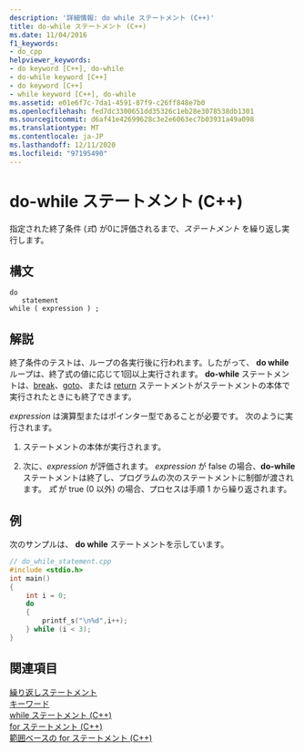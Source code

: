 ```yaml
---
description: '詳細情報: do while ステートメント (C++)'
title: do-while ステートメント (C++)
ms.date: 11/04/2016
f1_keywords:
- do_cpp
helpviewer_keywords:
- do keyword [C++], do-while
- do-while keyword [C++]
- do keyword [C++]
- while keyword [C++], do-while
ms.assetid: e01e6f7c-7da1-4591-87f9-c26ff848e7b0
ms.openlocfilehash: fed7dc3300651dd35326c1eb28e3078538db1301
ms.sourcegitcommit: d6af41e42699628c3e2e6063ec7b03931a49a098
ms.translationtype: MT
ms.contentlocale: ja-JP
ms.lasthandoff: 12/11/2020
ms.locfileid: "97195490"
---
```

# <a name="do-while-statement-c"></a>do-while ステートメント (C++)

指定された終了条件 (*式*) が0に評価されるまで、*ステートメント* を繰り返し実行します。

## <a name="syntax"></a>構文

```
do
   statement
while ( expression ) ;
```

## <a name="remarks"></a>解説

終了条件のテストは、ループの各実行後に行われます。したがって、 **do while** ループは、終了式の値に応じて1回以上実行されます。 **do-while** ステートメントは、[break](../cpp/break-statement-cpp.md)、[goto](../cpp/goto-statement-cpp.md)、または [return](../cpp/return-statement-cpp.md) ステートメントがステートメントの本体で実行されたときにも終了できます。

*expression* は演算型またはポインター型であることが必要です。 次のように実行されます。

1. ステートメントの本体が実行されます。

1. 次に、*expression* が評価されます。 *expression* が false の場合、**do-while** ステートメントは終了し、プログラムの次のステートメントに制御が渡されます。 *式* が true (0 以外) の場合、プロセスは手順 1 から繰り返されます。

## <a name="example"></a>例

次のサンプルは、 **do while** ステートメントを示しています。

```cpp
// do_while_statement.cpp
#include <stdio.h>
int main()
{
    int i = 0;
    do
    {
        printf_s("\n%d",i++);
    } while (i < 3);
}
```

## <a name="see-also"></a>関連項目

[繰り返しステートメント](../cpp/iteration-statements-cpp.md)<br/>
[キーワード](../cpp/keywords-cpp.md)<br/>
[while ステートメント (C++)](../cpp/while-statement-cpp.md)<br/>
[for ステートメント (C++)](../cpp/for-statement-cpp.md)<br/>
[範囲ベースの for ステートメント (C++)](../cpp/range-based-for-statement-cpp.md)
